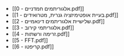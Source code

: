 - [[0 - אלגוריתמים חמדניים.pdf]]
- [[1 - בעיית אופטימיזציה גנרית, מטרואידים.pdf]]
- [[2 - שלישיית אלגוריתמים דינאמיים.pdf]]
- [[3 - אלגוריתמי קירוב.pdf]]
- [[4 - זרימה ורשתות.pdf]]
- [[5 - FFT.pdf]]
- [[6 - קריפטו.pdf]]

